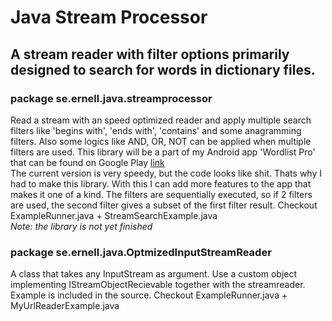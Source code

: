 # Java Stream Processor
## A stream reader with filter options primarily designed to search for words in dictionary files.

### package se.ernell.java.streamprocessor
Read a stream with an speed optimized reader and apply multiple 
search filters like 'begins with', 'ends with', 'contains' 
and some anagramming filters. Also some logics like AND, OR, NOT 
can be applied when multiple filters are used.
This library will be a part of my Android app 'Wordlist Pro' that 
can be found on Google Play <a target="_blank" href="http://play.google.com/store/apps/details?id=com.ernell.wordpro">link</a><br>
The current version is very speedy, but the code looks like shit.
Thats why I had to make this library. With this I can add more features
to the app that makes it one of a kind.
The filters are sequentially executed, so if 2 filters are used, the 
second filter gives a subset of the first filter result.
Checkout ExampleRunner.java + StreamSearchExample.java<br>
<i>Note: the library is not yet finished</i>

### package se.ernell.java.OptmizedInputStreamReader
A class that takes any InputStream as argument.
Use a custom object implementing IStreamObjectRecievable together with 
the streamreader. Example is included in the source.
Checkout ExampleRunner.java + MyUrlReaderExample.java
